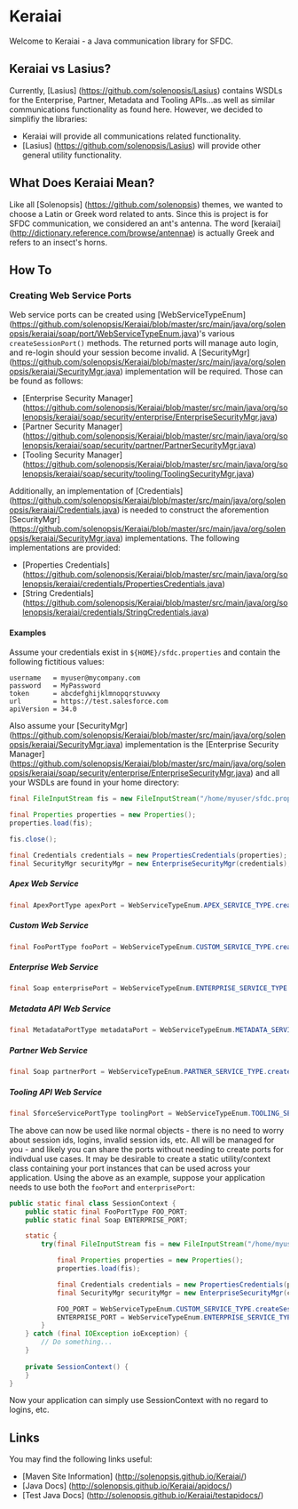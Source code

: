 # Keraiai

Welcome to Keraiai - a Java communication library for SFDC.

## Keraiai vs Lasius?

Currently, [Lasius] (https://github.com/solenopsis/Lasius) contains WSDLs for the Enterprise, Partner, Metadata and Tooling APIs...as well as similar communications functionality as found here.  However, we decided to simplifiy the libraries:
* Keraiai will provide all communications related functionality.
* [Lasius] (https://github.com/solenopsis/Lasius) will provide other general utility functionality.

## What Does Keraiai Mean?

Like all [Solenopsis] (https://github.com/solenopsis) themes, we wanted to choose a Latin or Greek word related to ants.  Since this is project is for SFDC communication, we considered an ant's antenna.  The word [keraiai] (http://dictionary.reference.com/browse/antennae) is actually Greek and refers to an insect's horns.

## How To

### Creating Web Service Ports

Web service ports can be created using [WebServiceTypeEnum] (https://github.com/solenopsis/Keraiai/blob/master/src/main/java/org/solenopsis/keraiai/soap/port/WebServiceTypeEnum.java)'s various `createSessionPort()` methods.  The returned ports will manage auto login, and re-login should your session become invalid.  A [SecurityMgr] (https://github.com/solenopsis/Keraiai/blob/master/src/main/java/org/solenopsis/keraiai/SecurityMgr.java) implementation will be required.  Those can be found as follows:
* [Enterprise Security Manager] (https://github.com/solenopsis/Keraiai/blob/master/src/main/java/org/solenopsis/keraiai/soap/security/enterprise/EnterpriseSecurityMgr.java)
* [Partner Security Manager] (https://github.com/solenopsis/Keraiai/blob/master/src/main/java/org/solenopsis/keraiai/soap/security/partner/PartnerSecurityMgr.java)
* [Tooling Security Manager] (https://github.com/solenopsis/Keraiai/blob/master/src/main/java/org/solenopsis/keraiai/soap/security/tooling/ToolingSecurityMgr.java)

Additionally, an implementation of [Credentials] (https://github.com/solenopsis/Keraiai/blob/master/src/main/java/org/solenopsis/keraiai/Credentials.java) is needed to construct the aforemention  [SecurityMgr] (https://github.com/solenopsis/Keraiai/blob/master/src/main/java/org/solenopsis/keraiai/SecurityMgr.java) implementations.  The following implementations are provided:
* [Properties Credentials] (https://github.com/solenopsis/Keraiai/blob/master/src/main/java/org/solenopsis/keraiai/credentials/PropertiesCredentials.java)
* [String Credentials] (https://github.com/solenopsis/Keraiai/blob/master/src/main/java/org/solenopsis/keraiai/credentials/StringCredentials.java)

#### Examples

Assume your credentials exist in ```${HOME}/sfdc.properties``` and contain the following fictitious values:

```
username   = myuser@mycompany.com
password   = MyPassword
token      = abcdefghijklmnopqrstuvwxy
url        = https://test.salesforce.com
apiVersion = 34.0
```

Also assume your [SecurityMgr] (https://github.com/solenopsis/Keraiai/blob/master/src/main/java/org/solenopsis/keraiai/SecurityMgr.java) implementation is the [Enterprise Security Manager] (https://github.com/solenopsis/Keraiai/blob/master/src/main/java/org/solenopsis/keraiai/soap/security/enterprise/EnterpriseSecurityMgr.java) and all your WSDLs are found in your home directory:

```java
final FileInputStream fis = new FileInputStream("/home/myuser/sfdc.properties");

final Properties properties = new Properties();
properties.load(fis);

fis.close();

final Credentials credentials = new PropertiesCredentials(properties);
final SecurityMgr securityMgr = new EnterpriseSecurityMgr(credentials);
```

##### Apex Web Service

```java
final ApexPortType apexPort = WebServiceTypeEnum.APEX_SERVICE_TYPE.createSessionPort(securityMgr, ApexService.class, MyClass.class.getClassLoader().getResource("/home/myuser/apex.wsdl");
```

##### Custom Web Service

```java
final FooPortType fooPort = WebServiceTypeEnum.CUSTOM_SERVICE_TYPE.createSessionPort(securityMgr, FooService.class, MyClass.class.getClassLoader().getResource("/home/myuser/foo.wsdl");
```

##### Enterprise Web Service

```java
final Soap enterprisePort = WebServiceTypeEnum.ENTERPRISE_SERVICE_TYPE.createSessionPort(securityMgr, SforceService.class, MyClass.class.getClassLoader().getResource("/home/myuser/enterprise.wsdl");
```

##### Metadata API Web Service

```java
final MetadataPortType metadataPort = WebServiceTypeEnum.METADATA_SERVICE_TYPE.createSessionPort(securityMgr, MetadataService.class, MyClass.class.getClassLoader().getResource("/home/myuser/metadata.wsdl");
```

##### Partner Web Service

```java
final Soap partnerPort = WebServiceTypeEnum.PARTNER_SERVICE_TYPE.createSessionPort(securityMgr, SforceService.class, MyClass.class.getClassLoader().getResource("/home/myuser/partner.wsdl");
```

##### Tooling API Web Service

```java
final SforceServicePortType toolingPort = WebServiceTypeEnum.TOOLING_SERVICE_TYPE.createSessionPort(securityMgr, SforceServiceService.class, MyClass.class.getClassLoader().getResource("/home/myuser/tooling.wsdl");
```

The above can now be used like normal objects - there is no need to worry about session ids, logins, invalid session ids, etc.  All will be managed for you - and likely you can share the ports without needing to create ports for indivdual use cases.  It may be desirable to create a static utility/context class containing your port instances that can be used across your application.  Using the above as an example, suppose your application needs to use both the ```fooPort``` and ```enterprisePort```:

```java
public static final class SessionContext {
    public static final FooPortType FOO_PORT;
    public static final Soap ENTERPRISE_PORT;

    static {
        try(final FileInputStream fis = new FileInputStream("/home/myuser/sfdc.properties")) {

            final Properties properties = new Properties();
            properties.load(fis);

            final Credentials credentials = new PropertiesCredentials(properties);
            final SecurityMgr securityMgr = new EnterpriseSecurityMgr(credentials);

            FOO_PORT = WebServiceTypeEnum.CUSTOM_SERVICE_TYPE.createSessionPort(securityMgr, FooService.class, MyClass.class.getClassLoader().getResource("/home/myuser/foo.wsdl");
            ENTERPRISE_PORT = WebServiceTypeEnum.ENTERPRISE_SERVICE_TYPE.createSessionPort(securityMgr, SforceService.class, MyClass.class.getClassLoader().getResource("/home/myuser/enterprise.wsdl");
        }
    } catch (final IOException ioException) {
        // Do something...
    }
    
    private SessionContext() {
    }
}

```

Now your application can simply use SessionContext with no regard to logins, etc.

## Links

You may find the following links useful:
* [Maven Site Information] (http://solenopsis.github.io/Keraiai/)
* [Java Docs] (http://solenopsis.github.io/Keraiai/apidocs/)
* [Test Java Docs] (http://solenopsis.github.io/Keraiai/testapidocs/)